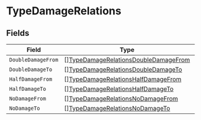 # TypeDamageRelations


## Fields

| Field                                                                                               | Type                                                                                                | Required                                                                                            | Description                                                                                         |
| --------------------------------------------------------------------------------------------------- | --------------------------------------------------------------------------------------------------- | --------------------------------------------------------------------------------------------------- | --------------------------------------------------------------------------------------------------- |
| `DoubleDamageFrom`                                                                                  | [][TypeDamageRelationsDoubleDamageFrom](../../models/shared/typedamagerelationsdoubledamagefrom.md) | :heavy_minus_sign:                                                                                  | N/A                                                                                                 |
| `DoubleDamageTo`                                                                                    | [][TypeDamageRelationsDoubleDamageTo](../../models/shared/typedamagerelationsdoubledamageto.md)     | :heavy_minus_sign:                                                                                  | N/A                                                                                                 |
| `HalfDamageFrom`                                                                                    | [][TypeDamageRelationsHalfDamageFrom](../../models/shared/typedamagerelationshalfdamagefrom.md)     | :heavy_minus_sign:                                                                                  | N/A                                                                                                 |
| `HalfDamageTo`                                                                                      | [][TypeDamageRelationsHalfDamageTo](../../models/shared/typedamagerelationshalfdamageto.md)         | :heavy_minus_sign:                                                                                  | N/A                                                                                                 |
| `NoDamageFrom`                                                                                      | [][TypeDamageRelationsNoDamageFrom](../../models/shared/typedamagerelationsnodamagefrom.md)         | :heavy_minus_sign:                                                                                  | N/A                                                                                                 |
| `NoDamageTo`                                                                                        | [][TypeDamageRelationsNoDamageTo](../../models/shared/typedamagerelationsnodamageto.md)             | :heavy_minus_sign:                                                                                  | N/A                                                                                                 |